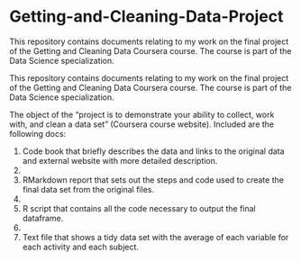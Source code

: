 # Getting-and-Cleaning-Data-Project

This repository contains documents relating to my work on the final project of the Getting and Cleaning Data Coursera course.  The course is part of the Data Science specialization.

This repository contains documents relating to my work on the final project of the Getting and Cleaning Data Coursera course.  The course is part of the Data Science specialization.  

The object of the “project is to demonstrate your ability to collect, work with, and clean a data set” (Coursera course website).
Included are the following docs:

1.	Code book that briefly describes the data and links to the original data and external website with more detailed description.
2.	
2.	RMarkdown report that sets out the steps and code used to create the final data set from the original files.
3.	
3.	R script that contains all the code necessary to output the final dataframe.
4.	
4.	Text file that shows a tidy data set with the average of each variable for each activity and each subject.
